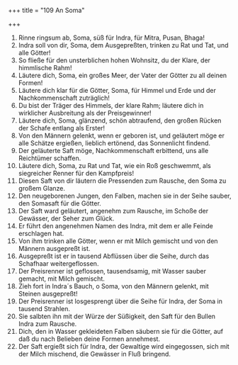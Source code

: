 +++
title = "109 An Soma"

+++


1.	Rinne ringsum ab, Soma, süß für Indra, für Mitra, Pusan, Bhaga!
2.	Indra soll von dir, Soma, dem Ausgepreßten, trinken zu Rat und Tat, und alle Götter!
3.	So fließe für den unsterblichen hohen Wohnsitz, du der Klare, der himmlische Rahm!
4.	Läutere dich, Soma, ein großes Meer, der Vater der Götter zu all deinen Formen!
5.	Läutere dich klar für die Götter, Soma, für Himmel und Erde und der Nachkommenschaft zuträglich!
6.	Du bist der Träger des Himmels, der klare Rahm; läutere dich in wirklicher Ausbreitung als der Preisgewinner!
7.	Läutere dich, Soma, glänzend, schön abtraufend, den großen Rücken der Schafe entlang als Erster!
8.	Von den Männern gelenkt, wenn er geboren ist, und geläutert möge er alle Schätze ergießen, lieblich ertönend, das Sonnenlicht findend.
9.	Der geläuterte Saft möge, Nachkommenschaft erbittend, uns alle Reichtümer schaffen.
10.	Läutere dich, Soma, zu Rat und Tat, wie ein Roß geschwemmt, als siegreicher Renner für den Kampfpreis!
11.	Diesen Saft von dir läutern die Pressenden zum Rausche, den Soma zu großem Glanze.
12.	Den neugeborenen Jungen, den Falben, machen sie in der Seihe sauber, den Somasaft für die Götter.
13.	Der Saft ward geläutert, angenehm zum Rausche, im Schoße der Gewässer, der Seher zum Glück.
14.	Er führt den angenehmen Namen des Indra, mit dem er alle Feinde erschlagen hat.
15.	Von ihm trinken alle Götter, wenn er mit Milch gemischt und von den Männern ausgepreßt ist.
16.	Ausgepreßt ist er in tausend Abflüssen über die Seihe, durch das Schafhaar weitergeflossen.
17.	Der Preisrenner ist geflossen, tausendsamig, mit Wasser sauber gemacht, mit Milch gemischt.
18.	Zieh fort in Indra´s Bauch, o Soma, von den Männern gelenkt, mit Steinen ausgepreßt!
19.	Der Preisrenner ist losgesprengt über die Seihe für Indra, der Soma in tausend Strahlen.
20.	Sie salbten ihn mit der Würze der Süßigkeit, den Saft für den Bullen Indra zum Rausche.
21.	Dich, den in Wasser gekleideten Falben säubern sie für die Götter, auf daß du nach Belieben deine Formen annehmest.
22.	Der Saft ergießt sich für Indra, der Gewaltige wird eingegossen, sich mit der Milch mischend, die Gewässer in Fluß bringend.



